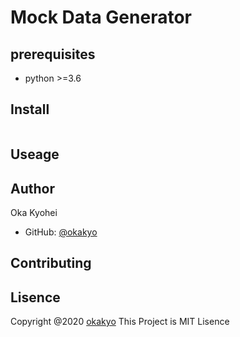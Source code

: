 # Mock Data Generator 


## prerequisites
- python >=3.6

## Install 

```

```

## Useage 

## Author 
Oka Kyohei 
- GitHub: [@okakyo](https://github.com/okakyo)

## Contributing 

## Lisence 

Copyright @2020 [okakyo](https://github.com/okakyo)
This Project is MIT Lisence 